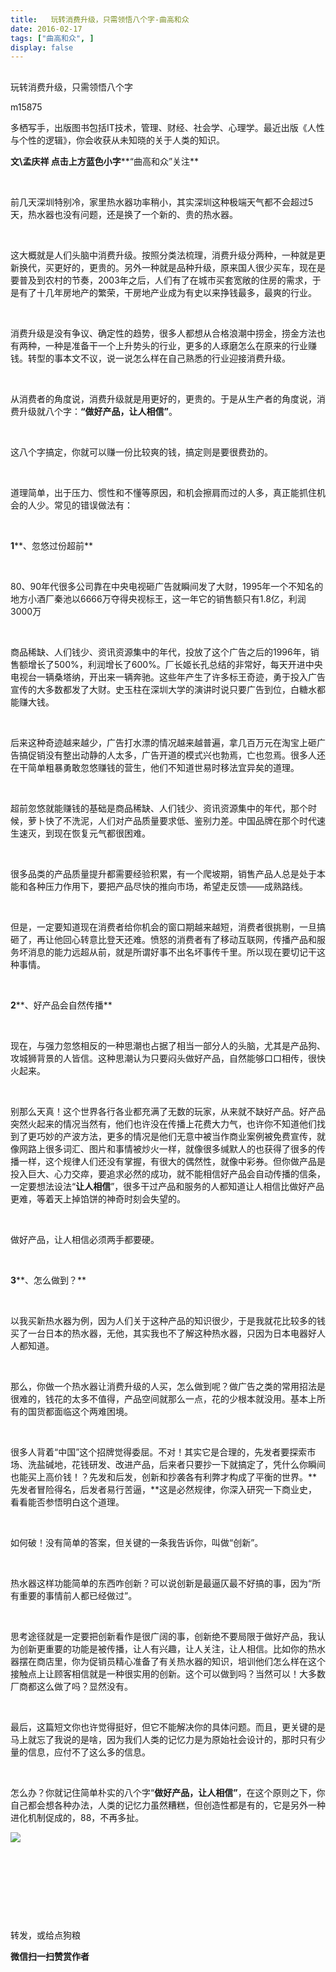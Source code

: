 ```yaml
---
title:   玩转消费升级，只需领悟八个字-曲高和众
date: 2016-02-17
tags: ["曲高和众", ]
display: false
---
```



## 



玩转消费升级，只需领悟八个字




m15875




多栖写手，出版图书包括IT技术，管理、财经、社会学、心理学。最近出版《人性与个性的逻辑》，你会收获从未知晓的关于人类的知识。


**文\孟庆祥 点击上方蓝色小字****“曲高和众”关注**

&nbsp;

前几天深圳特别冷，家里热水器功率稍小，其实深圳这种极端天气都不会超过5天，热水器也没有问题，还是换了一个新的、贵的热水器。

&nbsp;

这大概就是人们头脑中消费升级。按照分类法梳理，消费升级分两种，一种就是更新换代，买更好的，更贵的。另外一种就是品种升级，原来国人很少买车，现在是要普及到农村的节奏，2003年之后，人们有了在城市买套宽敞的住房的需求，于是有了十几年房地产的繁荣，干房地产业成为有史以来挣钱最多，最爽的行业。

&nbsp;

消费升级是没有争议、确定性的趋势，很多人都想从合格浪潮中捞金，捞金方法也有两种，一种是准备干一个上升势头的行业，更多的人琢磨怎么在原来的行业赚钱。转型的事本文不议，说一说怎么样在自己熟悉的行业迎接消费升级。

&nbsp;

从消费者的角度说，消费升级就是用更好的，更贵的。于是从生产者的角度说，消费升级就八个字：**“做好产品，让人相信”**。

&nbsp;

这八个字搞定，你就可以赚一份比较爽的钱，搞定则是要很费劲的。

&nbsp;

道理简单，出于压力、惯性和不懂等原因，和机会擦肩而过的人多，真正能抓住机会的人少。常见的错误做法有：

&nbsp;

**1****、忽悠过份超前**

&nbsp;

80、90年代很多公司靠在中央电视砸广告就瞬间发了大财，1995年一个不知名的地方小酒厂秦池以6666万夺得央视标王，这一年它的销售额只有1.8亿，利润3000万

&nbsp;

商品稀缺、人们钱少、资讯资源集中的年代，投放了这个广告之后的1996年，销售额增长了500%，利润增长了600%。厂长姬长孔总结的非常好，每天开进中央电视台一辆桑塔纳，开出来一辆奔驰。这些年产生了许多标王奇迹，勇于投入广告宣传的大多数都发了大财。史玉柱在深圳大学的演讲时说只要广告到位，白糖水都能赚大钱。

&nbsp;

后来这种奇迹越来越少，广告打水漂的情况越来越普遍，拿几百万元在淘宝上砸广告搞促销没有整出动静的人太多，广告开道的模式兴也勃焉，亡也忽焉。很多人还在干简单粗暴勇敢忽悠赚钱的营生，他们不知道世易时移法宜异矣的道理。

&nbsp;

超前忽悠就能赚钱的基础是商品稀缺、人们钱少、资讯资源集中的年代，那个时候，萝卜快了不洗泥，人们对产品质量要求低、鉴别力差。中国品牌在那个时代速生速灭，到现在恢复元气都很困难。

&nbsp;

很多品类的产品质量提升都需要经验积累，有一个爬坡期，销售产品人总是处于本能和各种压力作用下，要把产品尽快的推向市场，希望走反馈——成熟路线。

&nbsp;

但是，一定要知道现在消费者给你机会的窗口期越来越短，消费者很挑剔，一旦搞砸了，再让他回心转意比登天还难。愤怒的消费者有了移动互联网，传播产品和服务坏消息的能力远超从前，就是所谓好事不出名坏事传千里。所以现在要切记干这种事情。

&nbsp;

**2****、好产品会自然传播**

&nbsp;

现在，与强力忽悠相反的一种思潮也占据了相当一部分人的头脑，尤其是产品狗、攻城狮背景的人皆信。这种思潮认为只要闷头做好产品，自然能够口口相传，很快火起来。

&nbsp;

别那么天真！这个世界各行各业都充满了无数的玩家，从来就不缺好产品。好产品突然火起来的情况当然有，他们也许没在传播上花费大力气，也许你不知道他们找到了更巧妙的产波方法，更多的情况是他们无意中被当作商业案例被免费宣传，就像网路上很多词汇、图片和事情被炒火一样，就像很多缄默人的也获得了很多的传播一样，这个规律人们还没有掌握，有很大的偶然性，就像中彩券。但你做产品是投入巨大、心力交瘁，要追求必然的成功，就不能相信好产品会自动传播的信条，一定要想法设法“**让人相信**”，很多干过产品和服务的人都知道让人相信比做好产品更难，等着天上掉馅饼的神奇时刻会失望的。

&nbsp;

做好产品，让人相信必须两手都要硬。

&nbsp;

**3****、怎么做到？**

&nbsp;

以我买新热水器为例，因为人们关于这种产品的知识很少，于是我就花比较多的钱买了一台日本的热水器，无他，其实我也不了解这种热水器，只因为日本电器好人人都知道。

&nbsp;

那么，你做一个热水器让消费升级的人买，怎么做到呢？做广告之类的常用招法是很难的，钱花的太多不值得，产品空间就那么一点，花的少根本就没用。基本上所有的国货都面临这个两难困境。

&nbsp;

很多人背着“中国”这个招牌觉得委屈。不对！其实它是合理的，先发者要探索市场、洗盐碱地，花钱研发、改进产品，后来者只要抄一下就搞定了，凭什么你瞬间也能买上高价钱！？先发和后发，创新和抄袭各有利弊才构成了平衡的世界。**先发者冒险得名，后发者易行苦逼，**这是必然规律，你深入研究一下商业史，看看能否参悟明白这个道理。

&nbsp;

如何破！没有简单的答案，但关键的一条我告诉你，叫做“创新”。

&nbsp;

热水器这样功能简单的东西咋创新？可以说创新是最逼仄最不好搞的事，因为“所有重要的事情前人都已经做过”。

&nbsp;

思考途径就是一定要把创新看作是很广阔的事，创新绝不要局限于做好产品，我认为创新更重要的功能是被传播，让人有兴趣，让人关注，让人相信。比如你的热水器摆在商店里，你为促销员精心准备了有关热水器的知识，培训他们怎么样在这个接触点上让顾客相信就是一种很实用的创新。这个可以做到吗？当然可以！大多数厂商都这么做了吗？显然没有。

&nbsp;

最后，这篇短文你也许觉得挺好，但它不能解决你的具体问题。而且，更关键的是马上就忘了我说的是啥，因为我们人类的记忆力是为原始社会设计的，那时只有少量的信息，应付不了这么多的信息。

&nbsp;

怎么办？你就记住简单朴实的八个字“**做好产品，让人相信”**，在这个原则之下，你自己都会想各种办法，人类的记忆力虽然糟糕，但创造性都是有的，它是另外一种进化机制促成的，88，不再多扯。





<img data-s="300,640" data-type="jpeg" src="http://mmbiz.qpic.cn/mmbiz/fxGMiaL5Zj1j8078jfvDtJo7fUS24zfgmfc7nuCJAM6Cic1x9xDX4w4YX0uDaiarWT6uKXbBHsHVrkrzg1qo4ic27Q/0?wx_fmt=jpeg" data-ratio="1" data-w="430"/>

&nbsp;

&nbsp;

&nbsp;

&nbsp;



转发，或给点狗粮


**微信扫一扫赞赏作者**
